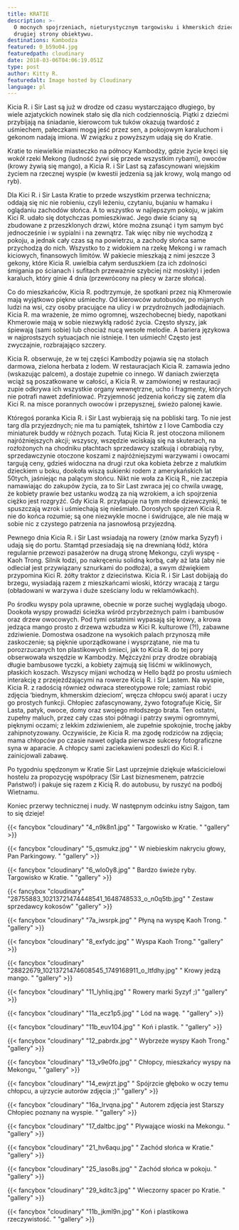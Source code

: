 ```yaml
---
title: KRATIE
description: >-
  O mocnych spojrzeniach, nieturystycznym targowisku i khmerskich dzieciach z
  drugiej strony obiektywu. 
destinations: Kambodża
featured: 0_b59o04.jpg
featuredpath: cloudinary
date: 2018-03-06T04:06:19.051Z
type: post
author: Kitty R.
featuredalt: Image hosted by Cloudinary
language: pl
---
```

Kicia R. i Sir Last są już w drodze od czasu wystarczająco długiego, by wiele azjatyckich nowinek stało się dla nich codziennością. Piątki z dziećmi przybijają na śniadanie, kierowcom tuk tuków okazują twardość z uśmiechem, pałeczkami mogą jeść przez sen, a pokojowym karaluchom i gekonom nadają imiona. W związku z powyższym udają się do Kratie.

 Kratie to niewielkie miasteczko na północy Kambodży, gdzie życie kręci się wokół rzeki Mekong (ludność żywi się przede wszystkim rybami), owoców (krowy żywią się mango), a Kicia R. i Sir Last są zafascynowani wiejskim życiem na rzecznej wyspie (w kwestii jedzenia są jak krowy, wolą mango od ryb). 

Dla Kici R. i Sir Lasta Kratie to przede wszystkim przerwa techniczna; oddają się nic nie robieniu, czyli leżeniu, czytaniu, bujaniu w hamaku i oglądaniu zachodów słońca. A to wszystko w najlepszym pokoju, w jakim Kici R. udało się dotychczas pomieszkiwać. Jego dwie ściany są zbudowane z przeszklonych drzwi, które można zsunąć i tym samym być jednocześnie i w sypialni i na zewnątrz. Tak więc niby nie wychodzą z pokoju, a jednak cały czas są na powietrzu, a zachody słońca same przychodzą do nich. Wszystko to z widokiem na rzekę Mekong i w ramach kiciowych, finansowych limitów. W pakiecie mieszkają z nimi jeszcze 3 gekony, które Kicia R. uwielbia całym serduszkiem (za ich zdolności śmigania po ścianach i sufitach przeważnie szybciej niż moskity) i jeden karaluch, który ginie 4 dnia (przewrócony na plecy w żarze słońca). 

Co do mieszkańców, Kicia R. podtrzymuje, że spotkani przez nią Khmerowie mają wyjątkowo piękne uśmiechy. Od kierowców autobusów, po mijanych ludzi na wsi, czy osoby pracujące na ulicy i w przydrożnych jadłodajniach. Kicia R. ma wrażenie, że mimo ogromnej, wszechobecnej biedy, napotkani Khmerowie mają w sobie niezwykłą radość życia. Często słyszy, jak śpiewają (sami sobie) lub chociaż nucą wesołe melodie. A bariera językowa w najprostszych sytuacjach nie istnieje. I ten uśmiech! Często jest zwyczajnie, rozbrajająco szczery. 

Kicia R. obserwuje, że w tej części Kambodży pojawia się na stołach darmowa, zielona herbata z lodem. W restauracjach Kicia R. zamawia jedno (wskazując palcem), a dostaje zupełnie co innego.  W daniach zwierzęta wciąż są poszatkowane w całości, a Kicia R. w zamówionej w restauracji zupie odkrywa ich wszystkie organy wewnętrzne, ucho i fragmenty, których nie potrafi nawet zdefiniować. Przyjemność jedzenia kończy się zatem dla Kici R. na misce porannych owoców i przepysznej, świeżo palonej kawie. 

Któregoś poranka Kicia R. i Sir Last wybierają się na pobliski targ. To nie jest targ dla przyjezdnych; nie ma tu pamiątek, tshirtów z I love Cambodia czy miniaturek buddy w różnych pozach. Tutaj Kicia R. jest otoczona milionem najróżniejszych akcji; wszyscy, wszędzie wciskają się na skuterach, na rozłożonych na chodniku płachtach sprzedawcy szatkują i obrabiają ryby, sprzedawczynie otoczone koszami z najróżniejszymi warzywami i owocami targują ceny, gdzieś widoczna na drugi rzut oka kobieta żebrze z malutkim dzieckiem u boku, dookoła wiszą sukienki rodem z amerykańskich lat 50tych, jaśniejąc na palącym słońcu. Nikt nie woła za Kicią R., nie zaczepia namawiając do zakupów życia, za to Sir Last zwraca jej co chwila uwagę, że kobiety prawie bez ustanku wodzą za nią wzrokiem, a ich spojrzenia ciężko jest rozgryźć.  Gdy Kicia R. przyłapuje na tym młode dziewczynki, te spuszczają wzrok i uśmiechają się nieśmiało. Dorosłych spojrzeń Kicia R. nie do końca rozumie; są one niezwykle mocne i świdrujące, ale nie mają w sobie nic z czystego patrzenia na jasnowłosą przyjezdną. 

Pewnego dnia Kicia R. i Sir Last wsiadają na rowery (znów marka Syzyf) i udają się do portu. Stamtąd przesiadają się na drewnianą łódź, która regularnie przewozi pasażerów na drugą stronę Mekongu, czyli wyspę - Kaoh Trong. Silnik łodzi, po nakręceniu solidną korbą, cały aż lata (aby nie odleciał jest przywiązany sznurkami do podłoża), a swym dźwiękiem przypomina Kici R. żółty traktor z dzieciństwa. Kicia R. i Sir Last dobijają do brzegu, wysiadają razem z mieszkańcami wioski, którzy wracają z targu (obładowani w warzywa i duże sześciany lodu w reklamówkach).  

Po środku wyspy pola uprawne, obecnie w porze suchej wyglądają ubogo. Dookoła wyspy prowadzi ścieżka wśród przybrzeżnych palm i bambusów oraz drzew owocowych. Pod tymi ostatnimi wypasają się krowy, a krowa jedząca mango prosto z drzewa wzbudza w Kici R. kulturowe (?!), zabawne zdziwienie. Domostwa osadzone na wysokich palach przynoszą miłe zaskoczenie; są pięknie uporządkowane i wysprzątane, nie ma tu porozrzucanych ton plastikowych śmieci, jak to Kicia R. do tej pory obserwowała wszędzie w Kambodży. Mężczyźni przy drodze obrabiają długie bambusowe tyczki, a kobiety zajmują się liśćmi w wiklinowych, płaskich koszach. Wszyscy mijani wchodzą w Hello bądź po prostu uśmiech interakcję z przejeżdżającymi na rowerze Kicią R. i Sir Lastem. Na wyspie, Kicia R. z  radością również odwraca stereotypowe role; zamiast robić zdjęcia ‘biednym, khmerskim dzieciom’, wręcza chłopcu swój aparat i uczy go prostych funkcji. Chłopiec zafascynowany, żywo fotografuje Kicię, Sir Lasta, patyk, owoce, domy oraz swojego młodszego brata. Ten ostatni, zupełny maluch, przez cały czas stoi półnagi i patrzy swymi ogromnymi, pięknymi oczami; z lekkim zdziwieniem, ale zupełnie spokojnie, trochę jakby zahipnotyzowany. Oczywiście, że Kicia  R. ma zgodę rodziców na zdjęcia; mama chłopców po czasie nawet ogląda pierwsze sukcesy fotograficzne syna w aparacie. A chłopcy sami zaciekawieni podeszli do Kici R. i zainicjowali zabawę. 

Po tygodniu spędzonym w Kratie Sir Last uprzejmie dziękuje właścicielowi hostelu za propozycję współpracy (Sir Last biznesmenem, patrzcie Państwo!) i pakuje się razem z Kicią R. do autobusu, by ruszyć na podbój Wietnamu. 

Koniec przerwy technicznej i nudy. W następnym odcinku istny Sajgon, tam to się dzieje!  

{{< fancybox "cloudinary" "4_n9k8n1.jpg" "     Targowisko w Kratie. " "gallery" >}}

{{< fancybox "cloudinary" "5_qsmukz.jpg" "     W niebieskim nakryciu głowy, Pan Parkingowy. " "gallery" >}}

{{< fancybox "cloudinary" "6_wlo0y8.jpg" "     Bardzo świeże ryby. Targowisko w Kratie. " "gallery" >}}

{{< fancybox "cloudinary" "28755883_10213721474448541_1648748533_o_n0q5tb.jpg" "     Zestaw sprzedawcy kokosów" "gallery" >}}

{{< fancybox "cloudinary" "7a_iwsrpk.jpg" "   Płyną na wyspę Kaoh Trong. " "gallery" >}}

{{< fancybox "cloudinary" "8_exfydc.jpg" "   Wyspa Kaoh Trong." "gallery" >}}

{{< fancybox "cloudinary" "28822679_10213721474608545_1749168911_o_ltfdhy.jpg" "   Krowy jedzą mango. " "gallery" >}}

{{< fancybox "cloudinary" "11_lyhliq.jpg" "   Rowery marki Syzyf ;)" "gallery" >}}

{{< fancybox "cloudinary" "11a_ecz1p5.jpg" "   Lód na wagę. " "gallery" >}}

{{< fancybox "cloudinary" "11b_euv104.jpg" "   Koń i plastik. " "gallery" >}}

{{< fancybox "cloudinary" "12_pabrdx.jpg" "   Wybrzeże wyspy Kaoh Trong." "gallery" >}}

{{< fancybox "cloudinary" "13_v9e0fo.jpg" "   Chłopcy, mieszkańcy wyspy na Mekongu, " "gallery" >}}

{{< fancybox "cloudinary" "14_ewjrzt.jpg" "   Spójrzcie głęboko w oczy temu chłopcu, a ujrzycie autorów zdjęcia ;)" "gallery" >}}

{{< fancybox "cloudinary" "16a_lrvqna.jpg" "   Autorem zdjęcia jest Starszy Chłopiec poznany na wyspie. " "gallery" >}}

{{< fancybox "cloudinary" "17_daltbc.jpg" "   Plywające wioski na Mekongu. " "gallery" >}}

{{< fancybox "cloudinary" "21_hv6aqu.jpg" "   Zachód słońca w Kratie." "gallery" >}}

{{< fancybox "cloudinary" "25_laso8s.jpg" "   Zachód słońca w pokoju. " "gallery" >}}

{{< fancybox "cloudinary" "29_kditc3.jpg" "   Wieczorny spacer po Kratie. " "gallery" >}}

{{< fancybox "cloudinary" "11b_jkml9n.jpg" "  Koń i plastikowa rzeczywistość. " "gallery" >}}
